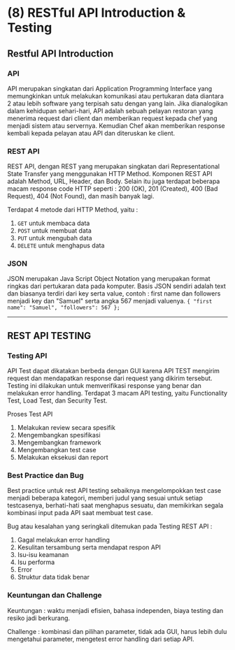 # (8) RESTful API Introduction & Testing

## Restful API Introduction
### API
API merupakan singkatan dari Application Programming Interface yang memungkinkan untuk
melakukan komunikasi atau pertukaran data diantara 2 atau lebih software yang terpisah satu dengan yang lain.
Jika dianalogikan dalam kehidupan sehari-hari, API adalah sebuah pelayan restoran yang menerima request dari client
dan memberikan request kepada chef yang menjadi sistem atau servernya. Kemudian Chef akan memberikan response kembali kepada
pelayan atau API dan diteruskan ke client.

### REST API
REST API, dengan REST yang merupakan singkatan dari Representational State Transfer yang menggunakan HTTP Method.
Komponen REST API adalah Method, URL, Header, dan Body. Selain itu juga terdapat beberapa macam response code
HTTP seperti : 200 (OK), 201 (Created), 400 (Bad Request), 404 (Not Found), dan masih banyak lagi.

Terdapat 4 metode dari HTTP Method, yaitu :
1. `GET` untuk membaca data
2. `POST` untuk membuat data
3. `PUT` untuk mengubah data
4. `DELETE` untuk menghapus data

### JSON
JSON merupakan Java Script Object Notation yang merupakan format ringkas dari pertukaran data pada komputer.
Basis JSON sendiri adalah text dan biasanya terdiri dari key serta value, contoh :
first name dan followers menjadi key dan "Samuel" serta angka 567 menjadi valuenya.
`{
"first name": "Samuel",
"followers": 567
};`

---------
## REST API TESTING
### Testing API
API Test dapat dikatakan berbeda dengan GUI karena API TEST mengirim request dan mendapatkan response dari request
yang dikirim tersebut. Testing ini dilakukan untuk memverifikasi response yang benar dan melakukan error handling.
Terdapat 3 macam API testing, yaitu Functionality Test, Load Test, dan Security Test.

Proses Test API
1. Melakukan review secara spesifik
2. Mengembangkan spesifikasi
3. Mengembangkan framework
4. Mengembangkan test case
5. Melakukan eksekusi dan report

### Best Practice dan Bug
Best practice untuk rest API testing sebaiknya mengelompokkan test case menjadi beberapa kategori, memberi judul yang sesuai
untuk setiap testcasenya, berhati-hati saat menghapus sesuatu, dan memikirkan segala kombinasi input pada API saat membuat test
case.

Bug atau kesalahan yang seringkali ditemukan pada Testing REST API :
1. Gagal melakukan error handling
2. Kesulitan tersambung serta mendapat respon API
3. Isu-isu keamanan
4. Isu performa
5. Error
6. Struktur data tidak benar

### Keuntungan dan Challenge
Keuntungan : waktu menjadi efisien, bahasa independen, biaya testing dan resiko jadi berkurang.

Challenge : kombinasi dan pilihan parameter, tidak ada GUI, harus lebih dulu mengetahui parameter, mengetest
error handling dari setiap API.
